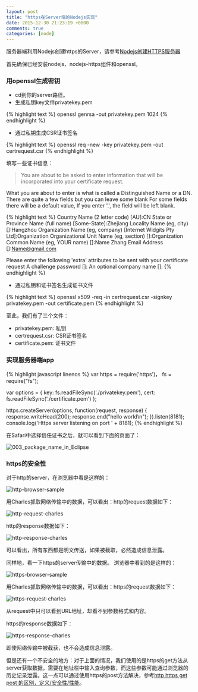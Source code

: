 ```yaml
---
layout: post
title: "https在Server端的Nodejs实现"
date: 2015-12-30 21:23:19 +0800
comments: true
categories: [node]
---
```


服务器端利用Nodejs创建https的Server，请参考[Nodejs创建HTTPS服务器](http://blog.fens.me/nodejs-https-server/)

<!-- more -->

首先确保已经安装nodejs、nodejs-https组件和openssl。

### 用openssl生成密钥

* cd到你的server路径。
* 生成私钥key文件privatekey.pem

{% highlight text %}
openssl genrsa -out privatekey.pem 1024
{% endhighlight %}

* 通过私钥生成CSR证书签名

{% highlight text %}
openssl req -new -key privatekey.pem -out certrequest.csr
{% endhighlight %}

填写一些证书信息：

>
>You are about to be asked to enter information that will be incorporated
into your certificate request.
>
What you are about to enter is what is called a Distinguished Name or a DN.
There are quite a few fields but you can leave some blank
For some fields there will be a default value,
If you enter '.', the field will be left blank.

{% highlight text %}
Country Name (2 letter code) [AU]:CN
State or Province Name (full name) [Some-State]:Zhejiang
Locality Name (eg, city) []:Hangzhou
Organization Name (eg, company) [Internet Widgits Pty Ltd]:Organization
Organizational Unit Name (eg, section) []:Organization
Common Name (eg, YOUR name) []:Name Zhang
Email Address []:Name@gmail.com

Please enter the following 'extra' attributes
to be sent with your certificate request
A challenge password []:
An optional company name []:
{% endhighlight %}

* 通过私钥和证书签名生成证书文件

{% highlight text %}
openssl x509 -req -in certrequest.csr -signkey privatekey.pem -out certificate.pem
{% endhighlight %}

至此，我们有了三个文件：

* privatekey.pem: 私钥
* certrequest.csr: CSR证书签名
* certificate.pem: 证书文件

### 实现服务器端app

{% highlight javascript linenos %}
var https = require('https')，
    fs = require("fs");

var options = {
    key: fs.readFileSync('./privatekey.pem'),
    cert: fs.readFileSync('./certificate.pem')
};

https.createServer(options, function(request, response) {
    response.writeHead(200);
    response.end("hello world\n");
}).listen(8181);
console.log('Https server listening on port ' + 8181);
{% endhighlight %}

在Safari中选择信任证书之后，就可以看到下面的页面了：

![003_package_name_in_Eclipse](/images/https-browser-screenshot.png)

### https的安全性
对于http的server，在浏览器中看是这样的：

![http-browser-sample](/images/http-browser-sample.png)

用Charles抓取网络传输中的数据，可以看出：http的request数据如下：

![http-request-charles](/images/http-request-charles.png)

http的response数据如下：

![http-response-charles](/images/http-response-charles.png)

可以看出，所有东西都是明文传送，如果被截取，必然造成信息泄露。

同样地，看一下https的server传输中的数据。
浏览器中看到的是这样的：

![https-browser-sample](/images/https-browser-sample.png)

用Charles抓取网络传输中的数据，可以看出：https的request数据如下：

![https-request-charles](/images/https-request-charles.png)

从request中只可以看到URL地址，却看不到参数格式和内容。

https的response数据如下：

![https-response-charles](/images/https-response-charles.png)

即使网络传输中被截获，也不会造成信息泄露。

但是还有一个不安全的地方：对于上面的情况，我们使用的是https的get方法从server获取数据，需要在地址栏中输入查询参数，而这些参数可能通过浏览器的历史记录泄露。这一点可以通过使用https的post方法解决，参考[http https get post 的区别，定义/安全性/性能](http://cuishen.iteye.com/blog/2019925)。